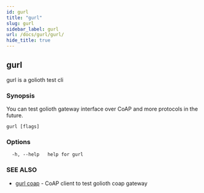 ```yaml
---
id: gurl
title: "gurl"
slug: gurl
sidebar_label: gurl
url: /docs/gurl/gurl/
hide_title: true
---
```

## gurl

gurl is a golioth test cli

### Synopsis

You can test golioth gateway interface over CoAP and more protocols in the future.

```
gurl [flags]
```

### Options

```
  -h, --help   help for gurl
```

### SEE ALSO

* [gurl coap](/docs/gurl/gurl_coap/)	 - CoAP client to test golioth coap gateway

